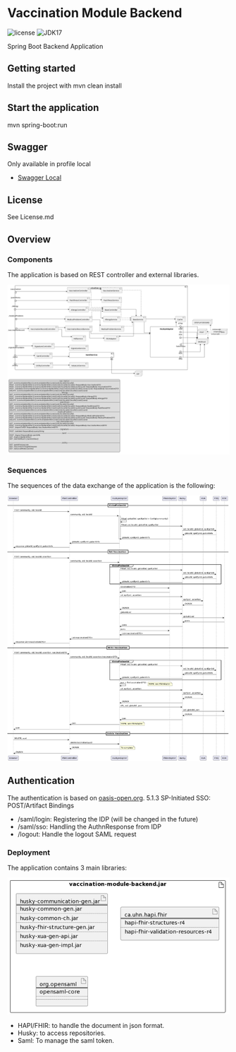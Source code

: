 # Vaccination Module Backend

![license](https://img.shields.io/badge/License-MIT-green)
![JDK17](https://img.shields.io/badge/java-JDK17-blue)

Spring Boot Backend Application

## Getting started

Install the project with mvn clean install

## Start the application

mvn spring-boot:run

## Swagger
Only available in profile local
- [Swagger Local](https://localhost:8080/swagger-ui/index.html)

## License

See License.md

## Overview

### Components
The application is based on REST controller and external libraries.

![](docs/plantuml/components.png)


### Sequences
The sequences of the data exchange of the application is the following:

![](docs/plantuml/sequences.png)

## Authentication
The authentication is based on [oasis-open.org](http://docs.oasis-open.org/security/saml/Post2.0/sstc-saml-tech-overview-2.0.html).
5.1.3 SP-Initiated SSO: POST/Artifact Bindings
* /saml/login: Registering the IDP (will be changed in the future)
* /saml/sso: Handling the AuthnResponse from IDP 
* /logout: Handle the logout SAML request


### Deployment
The application contains 3 main libraries:

![](docs/plantuml/deployment.png)

* HAPI/FHIR: to handle the document in json format.
* Husky: to access repositories.
* Saml: To manage the saml token.